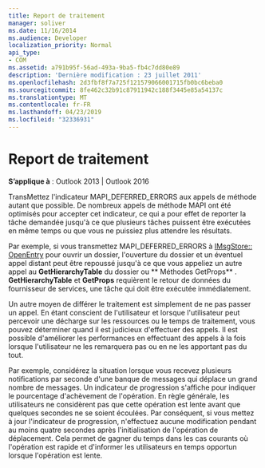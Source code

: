 ```yaml
---
title: Report de traitement
manager: soliver
ms.date: 11/16/2014
ms.audience: Developer
localization_priority: Normal
api_type:
- COM
ms.assetid: a791b95f-56ad-493a-9ba5-fb4c7dd80e89
description: 'Dernière modification : 23 juillet 2011'
ms.openlocfilehash: 2d3fbf8f7a725f121579066001715fb0bc6beba0
ms.sourcegitcommit: 8fe462c32b91c87911942c188f3445e85a54137c
ms.translationtype: MT
ms.contentlocale: fr-FR
ms.lasthandoff: 04/23/2019
ms.locfileid: "32336931"
---
```

# <a name="deferring-processing"></a>Report de traitement

  
  
**S’applique à** : Outlook 2013 | Outlook 2016 
  
TransMettez l'indicateur MAPI_DEFERRED_ERRORS aux appels de méthode autant que possible. De nombreux appels de méthode MAPI ont été optimisés pour accepter cet indicateur, ce qui a pour effet de reporter la tâche demandée jusqu'à ce que plusieurs tâches puissent être exécutées en même temps ou que vous ne puissiez plus attendre les résultats.
  
Par exemple, si vous transmettez MAPI_DEFERRED_ERRORS à [IMsgStore:: OpenEntry](imsgstore-openentry.md) pour ouvrir un dossier, l'ouverture du dossier et un éventuel appel distant peut être repoussé jusqu'à ce que vous appeliez un autre appel au **GetHierarchyTable** du dossier ou ** Méthodes GetProps** . **GetHierarchyTable** et **GetProps** requièrent le retour de données du fournisseur de services, une tâche qui doit être exécutée immédiatement. 
  
Un autre moyen de différer le traitement est simplement de ne pas passer un appel. En étant conscient de l'utilisateur et lorsque l'utilisateur peut percevoir une décharge sur les ressources ou le temps de traitement, vous pouvez déterminer quand il est judicieux d'effectuer des appels. Il est possible d'améliorer les performances en effectuant des appels à la fois lorsque l'utilisateur ne les remarquera pas ou en ne les apportant pas du tout.
  
Par exemple, considérez la situation lorsque vous recevez plusieurs notifications par seconde d'une banque de messages qui déplace un grand nombre de messages. Un indicateur de progression s'affiche pour indiquer le pourcentage d'achèvement de l'opération. En règle générale, les utilisateurs ne considèrent pas que cette opération est lente avant que quelques secondes ne se soient écoulées. Par conséquent, si vous mettez à jour l'indicateur de progression, n'effectuez aucune modification pendant au moins quatre secondes après l'initialisation de l'opération de déplacement. Cela permet de gagner du temps dans les cas courants où l'opération est rapide et d'informer les utilisateurs en temps opportun lorsque l'opération est lente.
  

